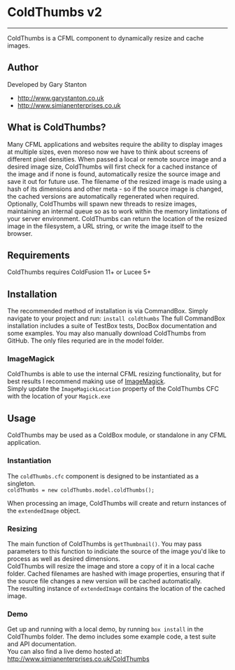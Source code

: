 # ColdThumbs v2

---

ColdThumbs is a CFML component to dynamically resize and cache images.

## Author

Developed by Gary Stanton
- http://www.garystanton.co.uk
- http://www.simianenterprises.co.uk

## What is ColdThumbs?
Many CFML applications and websites require the ability to display images at multiple sizes, even moreso now we have to think about screens of different pixel densities.
When passed a local or remote source image and a desired image size, ColdThumbs will first check for a cached instance of the image and if none is found, automatically resize the source image and save it out for future use.
The filename of the resized image is made using a hash of its dimensions and other meta - so if the source image is changed, the cached versions are automatically regenerated when required.
Optionally, ColdThumbs will spawn new threads to resize images, maintaining an internal queue so as to work within the memory limitations of your server environment.
ColdThumbs can return the location of the resized image in the filesystem, a URL string, or write the image itself to the browser.


## Requirements
ColdThumbs requires ColdFusion 11+ or Lucee 5+


## Installation
The recommended method of installation is via CommandBox. Simply navigate to your project and run:
`install coldthumbs`
The full CommandBox installation includes a suite of TestBox tests, DocBox documentation and some examples.
You may also manually download ColdThumbs from GitHub. The only files requried are in the model folder.

### ImageMagick
ColdThumbs is able to use the internal CFML resizing functionality, but for best results I recommend making use of [ImageMagick](https://www.imagemagick.org/).  
Simply update the `ImageMagickLocation` property of the ColdThumbs CFC with the location of your `Magick.exe`

## Usage
ColdThumbs may be used as a ColdBox module, or standalone in any CFML application. 

### Instantiation
The `coldThumbs.cfc` component is designed to be instantiated as a singleton.  
`coldThumbs = new coldThumbs.model.coldThumbs();`

When processing an image, ColdThumbs will create and return instances of the `extendedImage` object.

### Resizing
The main function of ColdThumbs is `getThumbnail()`. You may pass parameters to this function to indiciate the source of the image you'd like to process as well as desired dimensions.  
ColdThumbs will resize the image and store a copy of it in a local cache folder. Cached filenames are hashed with image properties, ensuring that if the source file changes a new version will be cached automatically.  
The resulting instance of `extendedImage` contains the location of the cached image.

### Demo
Get up and running with a local demo, by running `box install` in the ColdThumbs folder. The demo includes some example code, a test suite and API documentation.  
You can also find a live demo hosted at: http://www.simianenterprises.co.uk/ColdThumbs
